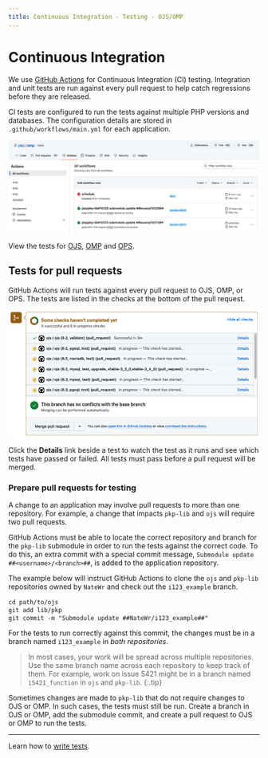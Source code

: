 ```yaml
---
title: Continuous Integration - Testing - OJS/OMP
---
```


# Continuous Integration

We use [GitHub Actions](https://github.com/features/actions) for Continuous Integration (CI) testing. Integration and unit tests are run against every pull request to help catch regressions before they are released.

CI tests are configured to run the tests against multiple PHP versions and databases. The configuration details are stored in `.github/workflows/main.yml` for each application.

![OMP test results in GitHub.](./github-actions-overview.png)

View the tests for [OJS](https://github.com/pkp/ojs/actions), [OMP](https://github.com/pkp/omp/actions) and [OPS](https://github.com/pkp/ops/actions).

## Tests for pull requests

GitHub Actions will run tests against every pull request to OJS, OMP, or OPS. The tests are listed in the checks at the bottom of the pull request.

![A list of checks in a pull request.](./github-pr.png)

Click the **Details** link beside a test to watch the test as it runs and see which tests have passed or failed. All tests must pass before a pull request will be merged.

### Prepare pull requests for testing

A change to an application may involve pull requests to more than one repository. For example, a change that impacts `pkp-lib` and `ojs` will require two pull requests.

GitHub Actions must be able to locate the correct repository and branch for the `pkp-lib` submodule in order to run the tests against the correct code. To do this, an extra commit with a special commit message, `Submodule update ##<username>/<branch>##`, is added to the application repository.

The example below will instruct GitHub Actions to clone the `ojs` and `pkp-lib` repositories owned by `NateWr` and check out the `i123_example` branch.

```
cd path/to/ojs
git add lib/pkp
git commit -m "Submodule update ##NateWr/i123_example##"
```

For the tests to run correctly against this commit, the changes must be in a branch named `i123_example` in _both repositories_.

> In most cases, your work will be spread across multiple repositories. Use the same branch name across each repository to keep track of them. For example, work on issue 5421 might be in a branch named `i5421_function` in `ojs` and `pkp-lib`.
{:.tip}

Sometimes changes are made to `pkp-lib` that do not require changes to OJS or OMP. In such cases, the tests must still be run. Create a branch in OJS or OMP, add the submodule commit, and create a pull request to OJS or OMP to run the tests.

---

Learn how to [write tests](./writing-tests).